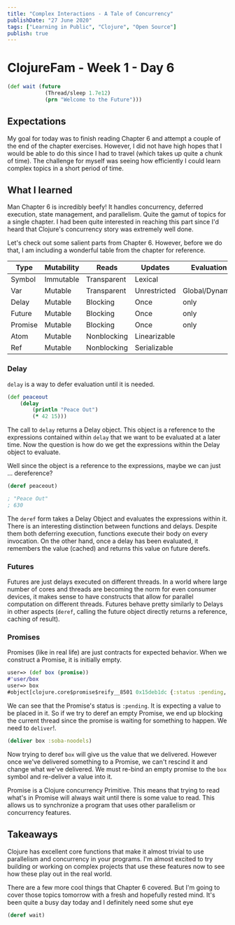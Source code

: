 ```yaml
---
title: "Complex Interactions - A Tale of Concurrency"
publishDate: "27 June 2020"
tags: ["Learning in Public", "Clojure", "Open Source"]
publish: true
---
```


# ClojureFam - Week 1 - Day 6

```clojure
(def wait (future
            (Thread/sleep 1.7e12)
            (prn "Welcome to the Future")))
```

## Expectations

My goal for today was to finish reading Chapter 6 and attempt a couple of the end of the chapter exercises. However, I did not have high hopes that I would be able to do this since I had to travel (which takes up quite a chunk of time). The challenge for myself was seeing how efficiently I could learn complex topics in a short period of time.

## What I learned

Man Chapter 6 is incredibly beefy! It handles concurrency, deferred execution, state management, and parallelism. Quite the gamut of topics for a single chapter. I had been quite interested in reaching this part since I'd heard that Clojure's concurrency story was extremely well done.

Let's check out some salient parts from Chapter 6. However, before we do that, I am including a wonderful table from the chapter for reference.

| Type    | Mutability | Reads       | Updates      | Evaluation     | Scope    |
| ------- | ---------- | ----------- | ------------ | -------------- | -------- |
| Symbol  | Immutable  | Transparent | Lexical      |
| Var     | Mutable    | Transparent | Unrestricted | Global/Dynamic |
| Delay   | Mutable    | Blocking    | Once         | only           | Lazy     |
| Future  | Mutable    | Blocking    | Once         | only           | Parallel |
| Promise | Mutable    | Blocking    | Once         | only           |
| Atom    | Mutable    | Nonblocking | Linearizable |
| Ref     | Mutable    | Nonblocking | Serializable |

### Delay

`delay` is a way to defer evaluation until it is needed.

```clojure
(def peaceout
    (delay
        (println "Peace Out")
        (* 42 15)))
```

The call to `delay` returns a Delay object. This object is a reference to the expressions contained within `delay` that we want to be evaluated at a later time. Now the question is how do we get the expressions within the Delay object to evaluate.

Well since the object is a reference to the expressions, maybe we can just ... dereference?

```clojure
(deref peaceout)

; "Peace Out"
; 630
```

The `deref` form takes a Delay Object and evaluates the expressions within it. There is an interesting distinction between functions and delays. Despite them both deferring execution, functions execute their body on every invocation. On the other hand, once a delay has been evaluated, it remembers the value (cached) and returns this value on future derefs.

### Futures

Futures are just delays executed on different threads. In a world where large number of cores and threads are becoming the norm for even consumer devices, it makes sense to have constructs that allow for parallel computation on different threads. Futures behave pretty similarly to Delays in other aspects (`deref`, calling the future object directly returns a reference, caching of result).

### Promises

Promises (like in real life) are just contracts for expected behavior. When we construct a Promise, it is initially empty.

```clojure
user=> (def box (promise))
#'user/box
user=> box
#object[clojure.core$promise$reify__8501 0x15deb1dc {:status :pending, :val nil}]
```

We can see that the Promise's status is `:pending`. It is expecting a value to be placed in it. So if we try to deref an empty Promise, we end up blocking the current thread since the promise is waiting for something to happen. We need to `deliver`!.

```clojure
(deliver box :soba-noodels)
```

Now trying to deref `box` will give us the value that we delivered. However once we've delivered something to a Promise, we can't rescind it and change what we've delivered. We must re-bind an empty promise to the `box` symbol and re-deliver a value into it.

Promise is a Clojure concurrency Primitive. This means that trying to read what's in Promise will always wait until there is some value to read. This allows us to synchronize a program that uses other parallelism or concurrency features.

## Takeaways

Clojure has excellent core functions that make it almost trivial to use parallelism and concurrency in your programs. I'm almost excited to try building or working on complex projects that use these features now to see how these play out in the real world.

There are a few more cool things that Chapter 6 covered. But I'm going to cover those topics tomorrow with a fresh and hopefully rested mind. It's been quite a busy day today and I definitely need some shut eye

```clojure
(deref wait)
```
